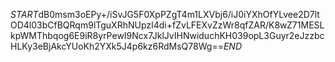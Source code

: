 $START$dB0msm3oEPy+/iSvJG5F0XpPZgT4m1LXVbj6/iJ0iYXhOfYLvee2D7ltOD4l03bCfBQRqm9lTguXRhNUpzI4di+fZvLFEXvZzWr8qfZAR/K8wZ71MESLkpWMThbqog6E9iR8yrPewI9Ncx7JklJvIHNwiduchKH039opL3Guyr2eJzzbcHLKy3eBjAkcYUoKh2YXk5J4p6kz6RdMsQ78Wg==$END$